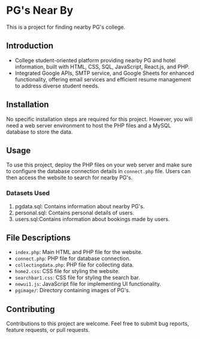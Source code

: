 # PG's Near By

This is a project for finding nearby PG's college.

## Introduction

- College student-oriented platform providing nearby PG and hotel information, built with HTML, CSS, SQL,
JavaScript, React.js, and PHP.
- Integrated Google APIs, SMTP service, and Google Sheets for enhanced functionality, offering email services and
efficient resume management to address diverse student needs.

## Installation

No specific installation steps are required for this project. However, you will need a web server environment to host the PHP files and a MySQL database to store the data.

## Usage

To use this project, deploy the PHP files on your web server and make sure to configure the database connection details in `connect.php` file. Users can then access the website to search for nearby PG's.

### Datasets Used

1. pgdata.sql: Contains information about nearby PG's.
2. personal.sql: Contains personal details of users.
3. users.sql:Contains information about bookings made by users.

## File Descriptions

- `index.php`: Main HTML and PHP file for the website.
- `connect.php`: PHP file for database connection.
- `collectingdata.php`: PHP file for collecting data.
- `home2.css`: CSS file for styling the website.
- `searchbar1.css`: CSS file for styling the search bar.
- `newui1.js`: JavaScript file for implementing UI functionality.
- `pgimage/`: Directory containing images of PG's.

## Contributing

Contributions to this project are welcome. Feel free to submit bug reports, feature requests, or pull requests.
